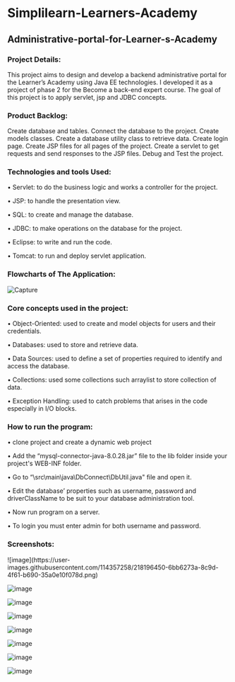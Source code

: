 # Simplilearn-Learners-Academy

<h2>Administrative-portal-for-Learner-s-Academy</h2>
<h3>Project Details:</h3>

This project aims to design and develop a backend administrative portal for the Learner’s Academy using Java EE technologies. I developed it as a project of phase 2 for the Become a back-end expert course. The goal of this project is to apply servlet, jsp and JDBC concepts.

<h3>Product Backlog:</h3>
Create database and tables.
Connect the database to the project.
Create models classes.
Create a database utility class to retrieve data.
Create login page.
Create JSP files for all pages of the project.
Create a servlet to get requests and send responses to the JSP files.
Debug and Test the project.

<h3>Technologies and tools Used:</h3>
• Servlet: to do the business logic and works a controller for the project.

• JSP: to handle the presentation view.

• SQL: to create and manage the database.

• JDBC: to make operations on the database for the project.

• Eclipse: to write and run the code.

• Tomcat: to run and deploy servlet application.

<h3>Flowcharts of The Application:</h3>

![Capture](https://user-images.githubusercontent.com/114357258/218197240-bd9744b2-6317-4da3-ba25-50c5e98d4cde.PNG)

<h3>Core concepts used in the project:</h3>
• Object-Oriented: used to create and model objects for users and their credentials.

• Databases: used to store and retrieve data.

• Data Sources: used to define a set of properties required to identify and access the database.

• Collections: used some collections such arraylist to store collection of data.

• Exception Handling: used to catch problems that arises in the code especially in I/O blocks.

<h3>How to run the program:</h3>
• clone project and create a dynamic web project

• Add the “mysql-connector-java-8.0.28.jar” file to the lib folder inside your project's WEB-INF folder.

• Go to “\src\main\java\DbConnect\DbUtil.java" file and open it.

• Edit the database’ properties such as username, password and driverClassName to be suit to your database administration tool.

• Now run program on a server.

• To login you must enter admin for both username and password.

<h3>Screenshots:</h3>
![image](https://user-images.githubusercontent.com/114357258/218196450-6bb6273a-8c9d-4f61-b690-35a0e10f078d.png)

![image](https://user-images.githubusercontent.com/114357258/218196517-86dcd17a-1090-47f4-a095-550dfab96812.png)

![image](https://user-images.githubusercontent.com/114357258/218196584-3fd70b80-8f6f-4ac2-95f1-b0d36c35c9ed.png)

![image](https://user-images.githubusercontent.com/114357258/218196618-91934dc5-1280-4fb7-a3c8-a8a7ba1725db.png)

![image](https://user-images.githubusercontent.com/114357258/218196644-b3813864-8ffc-49da-9851-9f1e0405025e.png)

![image](https://user-images.githubusercontent.com/114357258/218196679-402cea60-4d58-4e2e-8e00-b51569ddad5f.png)

![image](https://user-images.githubusercontent.com/114357258/218196729-d243ddef-f015-4931-8f19-1362cc6f8e4c.png)

![image](https://user-images.githubusercontent.com/114357258/218196771-cd21b9b7-b028-45f5-921e-526825e967ee.png)
